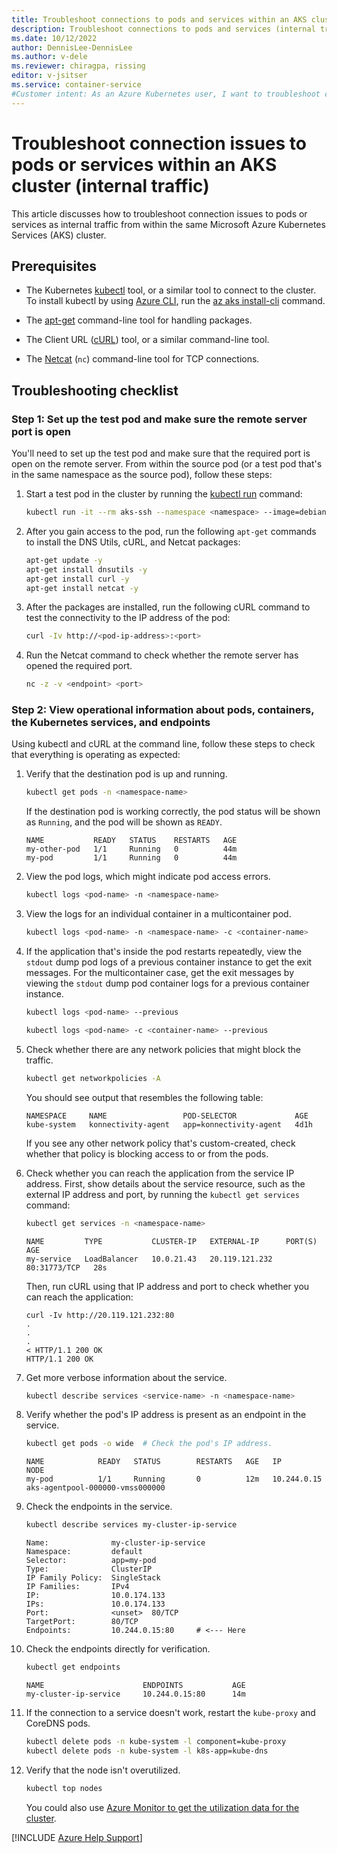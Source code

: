 ```yaml
---
title: Troubleshoot connections to pods and services within an AKS cluster
description: Troubleshoot connections to pods and services (internal traffic) from within an Azure Kubernetes Service (AKS) cluster.
ms.date: 10/12/2022
author: DennisLee-DennisLee
ms.author: v-dele
ms.reviewer: chiragpa, rissing
editor: v-jsitser
ms.service: container-service
#Customer intent: As an Azure Kubernetes user, I want to troubleshoot connections to pods and services so that I don't experience outbound connection issues from an Azure Kubernetes Service (AKS) cluster.
---
```

# Troubleshoot connection issues to pods or services within an AKS cluster (internal traffic)

This article discusses how to troubleshoot connection issues to pods or services as internal traffic from within the same Microsoft Azure Kubernetes Services (AKS) cluster.

## Prerequisites

- The Kubernetes [kubectl](https://kubernetes.io/docs/reference/kubectl/overview/) tool, or a similar tool to connect to the cluster. To install kubectl by using [Azure CLI](/cli/azure/install-azure-cli), run the [az aks install-cli](/cli/azure/aks#az-aks-install-cli) command.

- The [apt-get](https://linux.die.net/man/8/apt-get) command-line tool for handling packages.

- The Client URL ([cURL](https://www.tecmint.com/install-curl-in-linux/)) tool, or a similar command-line tool.

- The [Netcat](https://linux.die.net/man/1/nc) (`nc`) command-line tool for TCP connections.

## Troubleshooting checklist

### Step 1: Set up the test pod and make sure the remote server port is open

You'll need to set up the test pod and make sure that the required port is open on the remote server. From within the source pod (or a test pod that's in the same namespace as the source pod), follow these steps:

1. Start a test pod in the cluster by running the [kubectl run](https://kubernetes.io/docs/reference/generated/kubectl/kubectl-commands#run) command:

   ```bash
   kubectl run -it --rm aks-ssh --namespace <namespace> --image=debian:stable
   ```

1. After you gain access to the pod, run the following `apt-get` commands to install the DNS Utils, cURL, and Netcat packages:

   ```bash  
   apt-get update -y
   apt-get install dnsutils -y
   apt-get install curl -y
   apt-get install netcat -y
   ```

1. After the packages are installed, run the following cURL command to test the connectivity to the IP address of the pod:

   ```bash
   curl -Iv http://<pod-ip-address>:<port>
   ```

1. Run the Netcat command to check whether the remote server has opened the required port.

   ```bash
   nc -z -v <endpoint> <port>
   ```

### Step 2: View operational information about pods, containers, the Kubernetes services, and endpoints

Using kubectl and cURL at the command line, follow these steps to check that everything is operating as expected:

1. Verify that the destination pod is up and running.

   ```bash
   kubectl get pods -n <namespace-name>
   ```

   If the destination pod is working correctly, the pod status will be shown as `Running`, and the pod will be shown as `READY`.

   ```output
   NAME           READY   STATUS    RESTARTS   AGE
   my-other-pod   1/1     Running   0          44m
   my-pod         1/1     Running   0          44m
   ```

1. View the pod logs, which might indicate pod access errors.

   ```bash
   kubectl logs <pod-name> -n <namespace-name>
   ```

1. View the logs for an individual container in a multicontainer pod.

   ```bash
   kubectl logs <pod-name> -n <namespace-name> -c <container-name>
   ```

1. If the application that's inside the pod restarts repeatedly, view the `stdout` dump pod logs of a previous container instance to get the exit messages. For the multicontainer case, get the exit messages by viewing the `stdout` dump pod container logs for a previous container instance.

   ```bash
   kubectl logs <pod-name> --previous                      
   ```

   ```bash
   kubectl logs <pod-name> -c <container-name> --previous  
   ```

1. Check whether there are any network policies that might block the traffic.

   ```bash
   kubectl get networkpolicies -A
   ```

   You should see output that resembles the following table:

   ```output
   NAMESPACE     NAME                 POD-SELECTOR             AGE
   kube-system   konnectivity-agent   app=konnectivity-agent   4d1h
   ```

   If you see any other network policy that's custom-created, check whether that policy is blocking access to or from the pods.

1. Check whether you can reach the application from the service IP address. First, show details about the service resource, such as the external IP address and port, by running the `kubectl get services` command:

   ```bash
   kubectl get services -n <namespace-name>
   ```

   ```output
   NAME         TYPE           CLUSTER-IP   EXTERNAL-IP      PORT(S)        AGE
   my-service   LoadBalancer   10.0.21.43   20.119.121.232   80:31773/TCP   28s
   ```

   Then, run cURL using that IP address and port to check whether you can reach the application:

   ```console
   curl -Iv http://20.119.121.232:80
   .
   .
   .
   < HTTP/1.1 200 OK
   HTTP/1.1 200 OK
   ```

1. Get more verbose information about the service.

   ```bash
   kubectl describe services <service-name> -n <namespace-name>
   ```

1. Verify whether the pod's IP address is present as an endpoint in the service.

   ```bash
   kubectl get pods -o wide  # Check the pod's IP address.
   ```

   ```output
   NAME            READY   STATUS        RESTARTS   AGE   IP            NODE                                
   my-pod          1/1     Running       0          12m   10.244.0.15   aks-agentpool-000000-vmss000000  
   ```

1. Check the endpoints in the service.

   ```bash
   kubectl describe services my-cluster-ip-service
   ```

   ```output
   Name:              my-cluster-ip-service
   Namespace:         default
   Selector:          app=my-pod
   Type:              ClusterIP
   IP Family Policy:  SingleStack
   IP Families:       IPv4
   IP:                10.0.174.133
   IPs:               10.0.174.133
   Port:              <unset>  80/TCP
   TargetPort:        80/TCP
   Endpoints:         10.244.0.15:80     # <--- Here
   ```

1. Check the endpoints directly for verification.

   ```bash
   kubectl get endpoints
   ```

   ```output
   NAME                      ENDPOINTS           AGE
   my-cluster-ip-service     10.244.0.15:80      14m
   ```

1. If the connection to a service doesn't work, restart the `kube-proxy` and CoreDNS pods.

   ```bash
   kubectl delete pods -n kube-system -l component=kube-proxy
   kubectl delete pods -n kube-system -l k8s-app=kube-dns
   ```

1. Verify that the node isn't overutilized.

   ```bash
   kubectl top nodes
   ```

   You could also use [Azure Monitor to get the utilization data for the cluster](/azure/aks/monitor-aks).

[!INCLUDE [Azure Help Support](../../includes/azure-help-support.md)]
